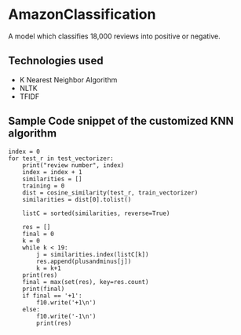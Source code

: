 # AmazonClassification
A model which classifies 18,000 reviews into positive or negative.

## Technologies used
* K Nearest Neighbor Algorithm
* NLTK
* TFIDF

## Sample Code snippet of the customized KNN algorithm

````
index = 0
for test_r in test_vectorizer:
    print("review number", index)
    index = index + 1
    similarities = []
    training = 0
    dist = cosine_similarity(test_r, train_vectorizer)
    similarities = dist[0].tolist()

    listC = sorted(similarities, reverse=True)

    res = []
    final = 0
    k = 0
    while k < 19:
        j = similarities.index(listC[k])
        res.append(plusandminus[j])
        k = k+1
    print(res)
    final = max(set(res), key=res.count)
    print(final)
    if final == '+1':
        f10.write('+1\n')
    else:
        f10.write('-1\n')
        print(res)
        
````



